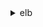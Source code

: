 <details>

<summary>
elb
</summary>

- <details><summary>add-tags</summary>

  * --load-balancer-names
  * --tags
  * --cli-input-json
  * --cli-input-yaml
  * --generate-cli-skeleton


- <details><summary>apply-security-groups-to-load-balancer</summary>

  * --load-balancer-name
  * --security-groups
  * --cli-input-json
  * --cli-input-yaml
  * --generate-cli-skeleton


- <details><summary>attach-load-balancer-to-subnets</summary>

  * --load-balancer-name
  * --subnets
  * --cli-input-json
  * --cli-input-yaml
  * --generate-cli-skeleton


- <details><summary>configure-health-check</summary>

  * --load-balancer-name
  * --health-check
  * --cli-input-json
  * --cli-input-yaml
  * --generate-cli-skeleton


- <details><summary>create-app-cookie-stickiness-policy</summary>

  * --load-balancer-name
  * --policy-name
  * --cookie-name
  * --cli-input-json
  * --cli-input-yaml
  * --generate-cli-skeleton


- <details><summary>create-lb-cookie-stickiness-policy</summary>

  * --load-balancer-name
  * --policy-name
  * --cookie-expiration-period
  * --cli-input-json
  * --cli-input-yaml
  * --generate-cli-skeleton


- <details><summary>create-load-balancer</summary>

  * --load-balancer-name
  * --listeners
  * --availability-zones
  * --subnets
  * --security-groups
  * --scheme
  * --tags
  * --cli-input-json
  * --cli-input-yaml
  * --generate-cli-skeleton


- <details><summary>create-load-balancer-listeners</summary>

  * --load-balancer-name
  * --listeners
  * --cli-input-json
  * --cli-input-yaml
  * --generate-cli-skeleton


- <details><summary>create-load-balancer-policy</summary>

  * --load-balancer-name
  * --policy-name
  * --policy-type-name
  * --policy-attributes
  * --cli-input-json
  * --cli-input-yaml
  * --generate-cli-skeleton


- <details><summary>delete-load-balancer</summary>

  * --load-balancer-name
  * --cli-input-json
  * --cli-input-yaml
  * --generate-cli-skeleton


- <details><summary>delete-load-balancer-listeners</summary>

  * --load-balancer-name
  * --load-balancer-ports
  * --cli-input-json
  * --cli-input-yaml
  * --generate-cli-skeleton


- <details><summary>delete-load-balancer-policy</summary>

  * --load-balancer-name
  * --policy-name
  * --cli-input-json
  * --cli-input-yaml
  * --generate-cli-skeleton


- <details><summary>deregister-instances-from-load-balancer</summary>

  * --load-balancer-name
  * --instances
  * --cli-input-json
  * --cli-input-yaml
  * --generate-cli-skeleton


- <details><summary>describe-account-limits</summary>

  * --page-size
  * --cli-input-json
  * --cli-input-yaml
  * --starting-token
  * --max-items
  * --generate-cli-skeleton


- <details><summary>describe-instance-health</summary>

  * --load-balancer-name
  * --instances
  * --cli-input-json
  * --cli-input-yaml
  * --generate-cli-skeleton


- <details><summary>describe-load-balancer-attributes</summary>

  * --load-balancer-name
  * --cli-input-json
  * --cli-input-yaml
  * --generate-cli-skeleton


- <details><summary>describe-load-balancer-policies</summary>

  * --load-balancer-name
  * --policy-names
  * --cli-input-json
  * --cli-input-yaml
  * --generate-cli-skeleton


- <details><summary>describe-load-balancer-policy-types</summary>

  * --policy-type-names
  * --cli-input-json
  * --cli-input-yaml
  * --generate-cli-skeleton


- <details><summary>describe-load-balancers</summary>

  * --load-balancer-names
  * --page-size
  * --cli-input-json
  * --cli-input-yaml
  * --starting-token
  * --max-items
  * --generate-cli-skeleton


- <details><summary>describe-tags</summary>

  * --load-balancer-names
  * --cli-input-json
  * --cli-input-yaml
  * --generate-cli-skeleton


- <details><summary>detach-load-balancer-from-subnets</summary>

  * --load-balancer-name
  * --subnets
  * --cli-input-json
  * --cli-input-yaml
  * --generate-cli-skeleton


- <details><summary>disable-availability-zones-for-load-balancer</summary>

  * --load-balancer-name
  * --availability-zones
  * --cli-input-json
  * --cli-input-yaml
  * --generate-cli-skeleton


- <details><summary>enable-availability-zones-for-load-balancer</summary>

  * --load-balancer-name
  * --availability-zones
  * --cli-input-json
  * --cli-input-yaml
  * --generate-cli-skeleton


- <details><summary>help</summary>

  * 


- <details><summary>modify-load-balancer-attributes</summary>

  * --load-balancer-name
  * --load-balancer-attributes
  * --cli-input-json
  * --cli-input-yaml
  * --generate-cli-skeleton


- <details><summary>register-instances-with-load-balancer</summary>

  * --load-balancer-name
  * --instances
  * --cli-input-json
  * --cli-input-yaml
  * --generate-cli-skeleton


- <details><summary>remove-tags</summary>

  * --load-balancer-names
  * --tags
  * --cli-input-json
  * --cli-input-yaml
  * --generate-cli-skeleton


- <details><summary>set-load-balancer-listener-ssl-certificate</summary>

  * --load-balancer-name
  * --load-balancer-port
  * --ssl-certificate-id
  * --cli-input-json
  * --cli-input-yaml
  * --generate-cli-skeleton


- <details><summary>set-load-balancer-policies-for-backend-server</summary>

  * --load-balancer-name
  * --instance-port
  * --policy-names
  * --cli-input-json
  * --cli-input-yaml
  * --generate-cli-skeleton


- <details><summary>set-load-balancer-policies-of-listener</summary>

  * --load-balancer-name
  * --load-balancer-port
  * --policy-names
  * --cli-input-json
  * --cli-input-yaml
  * --generate-cli-skeleton


- <details><summary>wait</summary>

  * 


</details>

